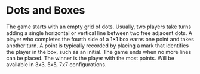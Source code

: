 # Dots and Boxes

The game starts with an empty grid of dots. Usually, two players take turns adding a single horizontal or vertical line between two free adjacent dots. A player who completes the fourth side of a 1×1  box earns one point and takes another turn. A point is typically recorded by placing a mark that identifies the player in the box, such as an initial. The game ends when no more lines can be placed. The winner is the player with the most points. Will be available in 3x3, 5x5, 7x7 configurations.
